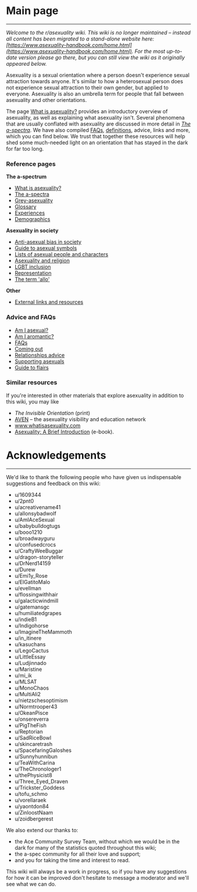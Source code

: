 # Main page
----------

*Welcome to the r/asexuality wiki. This wiki is no longer maintained – instead all content has been migrated to a stand-alone website here: [https://www.asexuality-handbook.com/home.html](https://www.asexuality-handbook.com/home.html). For the most up-to-date version please go there, but you can still view the wiki as it originally appeared below.*

Asexuality is a sexual orientation where a person doesn't experience sexual attraction towards anyone. It's similar to how a heterosexual person does not experience sexual attraction to their own gender, but applied to everyone. Asexuality is also an umbrella term for people that fall between asexuality and other orientations.

The page [What is asexuality?](https://github.com/MissTeapot/LGBT-Wikis/blob/main/github_wiki/asexuality/what_is_asexuality.md) provides an introductory overview of asexuality, as well as explaining what asexuality isn't. Several phenomena that are usually conflated with asexuality are discussed in more detail in [*The a-spectra*](https://github.com/MissTeapot/LGBT-Wikis/blob/main/github_wiki/asexuality/the_spectra.md). We have also compiled [FAQs](https://github.com/MissTeapot/LGBT-Wikis/blob/main/github_wiki/asexuality/faq.md), [definitions](https://github.com/MissTeapot/LGBT-Wikis/blob/main/github_wiki/asexuality/definitions.md), advice, links and more, which you can find below. We trust that together these resources will help shed some much-needed light on an orientation that has stayed in the dark for far too long.

### Reference pages

**The a-spectrum**

* [What is asexuality?](https://github.com/MissTeapot/LGBT-Wikis/blob/main/github_wiki/asexuality/what_is_asexuality.md)
* [The a-spectra](https://github.com/MissTeapot/LGBT-Wikis/blob/main/github_wiki/asexuality/the_spectra.md)
* [Grey-asexuality](https://github.com/MissTeapot/LGBT-Wikis/blob/main/github_wiki/asexuality/grey-asexuality.md)
* [Glossary](https://github.com/MissTeapot/LGBT-Wikis/blob/main/github_wiki/asexuality/definitions.md)
* [Experiences](https://github.com/MissTeapot/LGBT-Wikis/blob/main/github_wiki/asexuality/experiences.md)
* [Demographics](https://github.com/MissTeapot/LGBT-Wikis/blob/main/github_wiki/asexuality/demographics.md)

**Asexuality in society**

* [Anti-asexual bias in society](https://github.com/MissTeapot/LGBT-Wikis/blob/main/github_wiki/asexuality/anti_ace_bias.md)
* [Guide to asexual symbols](https://github.com/MissTeapot/LGBT-Wikis/blob/main/github_wiki/asexuality/symbols_and_icons.md)
* [Lists of asexual people and characters](https://github.com/MissTeapot/LGBT-Wikis/blob/main/github_wiki/asexuality/symbols_and_icons.md#wiki_lists_of_asexual_people)
* [Asexuality and religion](https://github.com/MissTeapot/LGBT-Wikis/blob/main/github_wiki/asexuality/asexuality_and_religion.md)
* [LGBT inclusion](https://github.com/MissTeapot/LGBT-Wikis/blob/main/github_wiki/asexuality/lgbt_inclusion.md)
* [Representation](https://github.com/MissTeapot/LGBT-Wikis/blob/main/github_wiki/asexuality/representation.md)
* [The term 'allo'](https://github.com/MissTeapot/LGBT-Wikis/blob/main/github_wiki/asexuality/allo.md)

**Other**

* [External links and resources](https://github.com/MissTeapot/LGBT-Wikis/blob/main/github_wiki/asexuality/external_links.md)

### Advice and FAQs

* [Am I asexual?](https://github.com/MissTeapot/LGBT-Wikis/blob/main/github_wiki/asexuality/faq/how_do_i_know.md)
* [Am I aromantic?](https://github.com/MissTeapot/LGBT-Wikis/blob/main/github_wiki/asexuality/faq/am_i_aro.md)
* [FAQs](https://github.com/MissTeapot/LGBT-Wikis/blob/main/github_wiki/asexuality/faq.md)
* [Coming out](https://github.com/MissTeapot/LGBT-Wikis/blob/main/github_wiki/asexuality/coming_out.md)
* [Relationships advice](https://github.com/MissTeapot/LGBT-Wikis/blob/main/github_wiki/asexuality/relationships.md)
* [Supporting asexuals](https://github.com/MissTeapot/LGBT-Wikis/blob/main/github_wiki/asexuality/supporting_asexuals.md)
* [Guide to flairs](https://github.com/MissTeapot/LGBT-Wikis/blob/main/github_wiki/asexuality/flair_guide.md)

### Similar resources

If you're interested in other materials that explore asexuality in addition to this wiki, you may like

* *The Invisible Orientation* (print)
* [AVEN](https://www.asexuality.org) – the asexuality visibility and education network
* www.whatisasexuality.com
* [Asexuality: A Brief Introduction](http://www.whatisasexuality.com/) (e-book).

# Acknowledgements
----------

We'd like to thank the following people who have given us indispensable suggestions and feedback on this wiki:

* u/1609344
* u/2pnt0
* u/acreativename41
* u/allonsybadwolf
* u/AmIAceSexual
* u/babybulldogtugs
* u/booo1210
* u/broadwayguru
* u/confusedcrocs
* u/CraftyWeeBuggar
* u/dragon-storyteller
* u/DrNerd14159
* u/Durew
* u/Emi1y_Rose
* u/ElGatitoMalo
* u/evellman
* u/flossingwithhair
* u/galacticwindmill
* u/gatemansgc
* u/humiliatedgrapes
* u/indieB1
* u/Indigohorse
* u/ImagineTheMammoth
* u/in_itinere
* u/kasuchans
* u/LegoCactus
* u/LittleEssay
* u/Ludjinnado
* u/Maristine
* u/mi_ik
* u/MLSAT
* u/MonoChaos
* u/MultiAli2
* u/nietzschesoptimism
* u/Normtrooper43
* u/OkeanPisce
* u/onsereverra
* u/PigTheFish
* u/Reptorian
* u/SadRiceBowl
* u/skincaretrash
* u/SpacefaringGaloshes
* u/Sunnyhunnibun
* u/TeaWithCarina
* u/TheChronologer1
* u/thePhysicist8
* u/Three_Eyed_Draven
* u/Trickster_Goddess
* u/tofu_schmo
* u/vorellaraek
* u/yaontdon84
* u/ZinloostNaam
* u/zoidbergerest

We also extend our thanks to:

* the Ace Community Survey Team, without which we would be in the dark for many of the statistics quoted throughout this wiki;
* the a-spec community for all their love and support;
* and you for taking the time and interest to read.

This wiki will always be a work in progress, so if you have any suggestions for how it can be improved don't hesitate to message a moderator and we'll see what we can do.